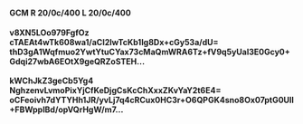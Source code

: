 #### GCM R 20/0c/400 L 20/0c/400
**v8XN5LOo979FgfOz**<br/>**cTAEAt4wTk608wa1/aCI2lwTcKb1Ig8Dx+cGy53a/dU=**<br/>**thD3gA1Wqfmuo2YwtYtuCYax73cMaQmWRA6Tz+fV9q5yUal3E0Gcy0+Gdqi27wbA6EOtX9geQRZoSTEH...**<br/><br/>
**kWChJkZ3geCb5Yg4**<br/>**NghzenvLvmoPixYjCfKeDjgCsKcChXxxZKvYaY2t6E4=**<br/>**oCFeoivh7dYTYHh1JR/yvLj7q4cRCux0HC3r+O6QPGK4sno8Ox07ptG0UIl+FBWppIBd/opVQrHgW/m7...**